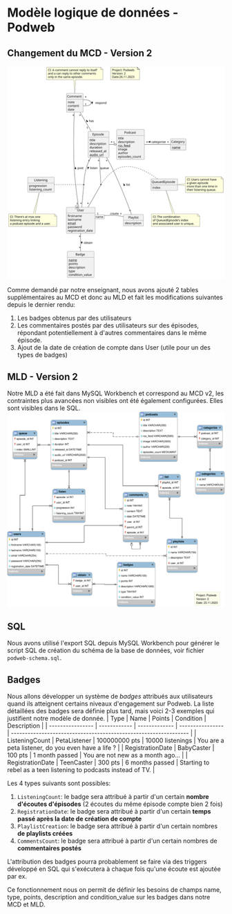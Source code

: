 # Modèle logique de données - Podweb

## Changement du MCD - Version 2
![mcd.svg](mcd.svg)

Comme demandé par notre enseignant, nous avons ajouté 2 tables supplémentaires au MCD et donc au MLD et fait les modifications suivantes depuis le dernier rendu:
1. Les badges obtenus par des utilisateurs
1. Les commentaires postés par des utilisateurs sur des épisodes, répondant potentiellement à d'autres commentaires dans le même épisode.
1. Ajout de la date de création de compte dans User (utile pour un des types de badges)

## MLD - Version 2
Notre MLD a été fait dans MySQL Workbench et correspond au MCD v2, les contraintes plus avancées non visibles ont été également configurées. Elles sont visibles dans le SQL.
![mld.svg](mld.svg)

## SQL
Nous avons utilisé l'export SQL depuis MySQL Workbench pour générer le script SQL de création du schéma de la base de données, voir fichier `podweb-schema.sql`.

## Badges
Nous allons développer un système de *badges* attribués aux utilisateurs quand ils atteignent certains niveaux d'engagement sur Podweb. La liste détaillées des badges sera définie plus tard, mais voici 2-3 exemples qui justifient notre modèle de donnée.
| Type             | Name         | Points        | Condition        | Description                                                      |
| ---------------- | ------------ | ------------- | ---------------- | ---------------------------------------------------------------- |
| ListeningCount   | PetaListener | 100000000 pts | 10000 listenings | You are a peta listener, do you even have a life ?               |
| RegistrationDate | BabyCaster   | 100 pts       | 1 month passed   | You are not new as a month ago...                                |
| RegistrationDate | TeenCaster   | 300 pts       | 6 months passed  | Starting to rebel as a teen listening to podcasts instead of TV. |

Les 4 types suivants sont possibles:
1. `ListeningCount`: le badge sera attribué à partir d'un certain **nombre d'écoutes d'épisodes** (2 écoutes du même épisode compte bien 2 fois)
1. `RegistrationDate`: le badge sera attribué à partir d'un certain **temps passé après la date de création de compte**
1. `PlaylistCreation`: le badge sera attribué à partir d'un certain nombres **de playlists créées**
1. `CommentsCount`: le badge sera attribué à partir d'un certain nombres de **commentaires postés**

L'attribution des badges pourra probablement se faire via des triggers développé en SQL qui s'exécutera à chaque fois qu'une écoute est ajoutée par ex.

Ce fonctionnement nous on permit de définir les besoins de champs name, type, points, description and condition_value sur les badges dans notre MCD et MLD.